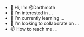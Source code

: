- 👋 Hi, I’m @Darthmoth
- 👀 I’m interested in ...
- 🌱 I’m currently learning ...
- 💞️ I’m looking to collaborate on ...
- 📫 How to reach me ...

<!---
Darthmoth/Darthmoth is a ✨ special ✨ repository because its `README.md` (this file) appears on your GitHub profile.
You can click the Preview link to take a look at your changes.
--->
